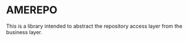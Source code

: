 # AMEREPO

This is a library intended to abstract the repository access layer from the business layer.